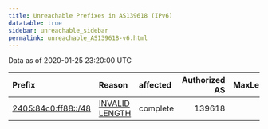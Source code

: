 ```yaml
---
title: Unreachable Prefixes in AS139618 (IPv6)
datatable: true
sidebar: unreachable_sidebar
permalink: unreachable_AS139618-v6.html
---
```


Data as of 2020-01-25 23:20:00 UTC


<div class="datatable-begin"></div>

| Prefix                                                           | Reason                                                                                                         | affected   |   Authorized AS |   MaxLength | Anchor                                       |   unreachable /48s |
|:-----------------------------------------------------------------|:---------------------------------------------------------------------------------------------------------------|:-----------|----------------:|------------:|:---------------------------------------------|-------------------:|
| [2405:84c0:ff88::/48](https://stat.ripe.net/2405:84c0:ff88::/48) | [INVALID LENGTH](https://rpki-validator.ripe.net/announcement-preview?asn=AS139618&prefix=2405:84c0:ff88::/48) | complete   |          139618 |          44 | [APNIC](unreachable_APNIC_RPKI_Root-v6.html) |                  1 |

<div class="datatable-end"></div>